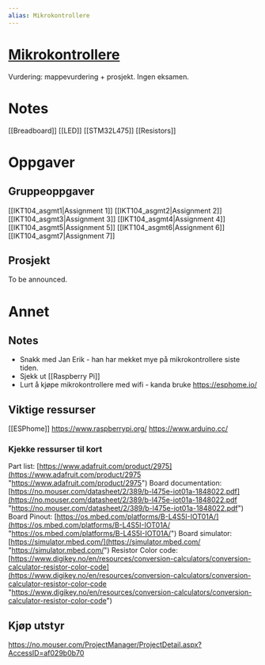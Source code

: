 ```yaml
---
alias: Mikrokontrollere
---
```

# [Mikrokontrollere](https://www.uia.no/studieplaner/topic/IKT104-G?year=2022) 

Vurdering:  mappevurdering + prosjekt. Ingen eksamen.

# Notes
[[Breadboard]]
[[LED]]
[[STM32L475]]
[[Resistors]]


# Oppgaver

## Gruppeoppgaver
[[IKT104_asgmt1|Assignment 1]]
[[IKT104_asgmt2|Assignment 2]]
[[IKT104_asgmt3|Assignment 3]]
[[IKT104_asgmt4|Assignment 4]]
[[IKT104_asgmt5|Assignment 5]]
[[IKT104_asgmt6|Assignment 6]]
[[IKT104_asgmt7|Assignment 7]]
	
## Prosjekt
To be announced.

# Annet

## Notes
- Snakk med Jan Erik - han har mekket mye på mikrokontrollere siste tiden.
- Sjekk ut [[Raspberry Pi]]
- Lurt å kjøpe mikrokontrollere med wifi - kanda bruke https://esphome.io/


## Viktige ressurser
[[ESPhome]] 
https://www.raspberrypi.org/
https://www.arduino.cc/

### Kjekke ressurser til kort 

Part list: [https://www.adafruit.com/product/2975](https://www.adafruit.com/product/2975 "https://www.adafruit.com/product/2975") 
Board documentation: [https://no.mouser.com/datasheet/2/389/b-l475e-iot01a-1848022.pdf](https://no.mouser.com/datasheet/2/389/b-l475e-iot01a-1848022.pdf "https://no.mouser.com/datasheet/2/389/b-l475e-iot01a-1848022.pdf") Board Pinout: [https://os.mbed.com/platforms/B-L4S5I-IOT01A/](https://os.mbed.com/platforms/B-L4S5I-IOT01A/ "https://os.mbed.com/platforms/B-L4S5I-IOT01A/") 
Board simulator: [https://simulator.mbed.com/](https://simulator.mbed.com/ "https://simulator.mbed.com/") 
Resistor Color code: [https://www.digikey.no/en/resources/conversion-calculators/conversion-calculator-resistor-color-code](https://www.digikey.no/en/resources/conversion-calculators/conversion-calculator-resistor-color-code "https://www.digikey.no/en/resources/conversion-calculators/conversion-calculator-resistor-color-code")

## Kjøp utstyr
https://no.mouser.com/ProjectManager/ProjectDetail.aspx?AccessID=af029b0b70


